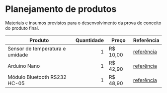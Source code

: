 # Planejamento de produtos

Materiais e insumos previstos para o desenvolvimento da prova de conceito do produto final.

|Produto|Quantidade|Preço |Referência|
|-|-:|-|-|
| Sensor de temperatura e umidade | 1 | R$ 10,00 | [referência](https://www.curtocircuito.com.br/sensor-temperatura-dht11.html)|
|Arduino Nano|1|R$ 42,90|[referência](https://www.filipeflop.com/produto/placa-nano-v3-0-cabo-usb-para-arduino/?gclid=Cj0KCQjw38-DBhDpARIsADJ3kjlqXp3ARRcfr595k-ywmX_MwTQX5aLIm_ewszfbIw3S4dQ8PgWEwNUaAk6YEALw_wcB)
|Módulo Bluetooth RS232 HC-05|1|R$ 48,90|[referência](https://www.filipeflop.com/produto/modulo-bluetooth-rs232-hc-05/)|
